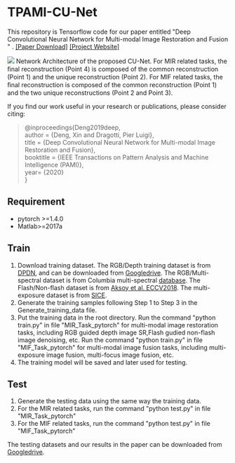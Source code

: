 # TPAMI-CU-Net
This repository is Tensorflow code for our paper entitled "Deep Convolutional Neural Network for Multi-modal Image Restoration and Fusion
" . [[Paper Download]](https://drive.google.com/file/d/1Nt4VOWNb8LxEt2TXd9OI0nNsFQSeCFeT/view?usp=sharing) [[Project Website]](http://buaamc2.net/CUNet/)

![](images/framework.PNG)
Network Architecture of the proposed CU-Net. For MIR related tasks, the ﬁnal reconstruction (Point 4) is composed of the common reconstruction (Point 1) and the unique reconstruction (Point 2). For MIF related tasks, the ﬁnal reconstruction is composed of the common reconstruction (Point 1) and the two unique reconstructions (Point 2 and Point 3). 

If you find our work useful in your research or publications, please consider citing:

>@inproceedings{Deng2019deep,  
>    author = {Deng, Xin and Dragotti, Pier Luigi},  
>    title = {Deep Convolutional Neural Network for Multi-modal Image Restoration and Fusion},  
>    booktitle = {IEEE Transactions on Pattern Analysis and Machine Intelligence (PAMI)},  
>    year= {2020}  
>}

## Requirement
- pytorch >=1.4.0 
- Matlab>=2017a

## Train
1. Download training dataset.  The RGB/Depth training dataset is from [DPDN](https://github.com/griegler/primal-dual-networks), and can be downloaded from [Googledrive](https://drive.google.com/file/d/14fEIIg7tTxAxz61QsFQqz1ADVDkJG4xW/view?usp=sharing).
The RGB/Multi-spectral dataset is from Columbia multi-spectral [database](https://www.cs.columbia.edu/CAVE/databases/multispectral/).
The Flash/Non-flash dataset is from [Aksoy et al. ECCV2018](http://yaksoy.github.io/flashambient/). The multi-exposure dataset is from [SICE](https://github.com/csjcai/SICE).
2. Generate the training samples following Step 1 to Step 3 in the Generate_training_data file.
3. Put the training data in the root directory.
Run the command "python train.py" in file "MIR_Task_pytorch" 
for multi-modal image restoration tasks, including RGB guided depth image SR,Flash gudied non-flash image denoising, etc. 
Run the command "python train.py" in file "MIF_Task_pytorch"
for multi-modal image fusion tasks, including multi-exposure image fusion, multi-focus image fusion, etc.
4. The training model will be saved and later used for testing.

## Test
1. Generate the testing data using the same way the training data.
2. For the MIR related tasks, run the command "python test.py" in file "MIR_Task_pytorch" 
3. For the MIF related tasks, run the command "python test.py" in file "MIF_Task_pytorch"

The testing datasets and our results in the paper can be downloaded from [Googledrive](https://drive.google.com/file/d/1eYaULXvqNqzHZlK5jVcsz7IvtfmhwrQw/view?usp=sharing).

